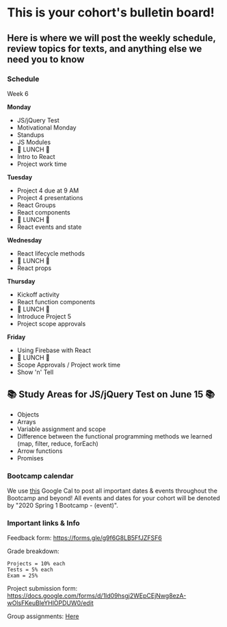 # This is your cohort's bulletin board! 
## Here is where we will post the weekly schedule, review topics for texts, and anything else we need you to know

### Schedule

Week 6	

**Monday**

* JS/jQuery Test
* Motivational Monday
* Standups
* JS Modules
* 🍴 LUNCH 🍴
* Intro to React
* Project work time


**Tuesday**

* Project 4 due at 9 AM
* Project 4 presentations
* React Groups
* React components
* 🍴 LUNCH 🍴
* React events and state


**Wednesday**

* React lifecycle methods
* 🍴 LUNCH 🍴
* React props


**Thursday**

* Kickoff activity
* React function components
* 🍴 LUNCH 🍴
* Introduce Project 5
* Project scope approvals


**Friday**

* Using Firebase with React
* 🍴 LUNCH 🍴
* Scope Approvals / Project work time
* Show 'n' Tell


## 📚 Study Areas for JS/jQuery Test on June 15 📚
* Objects
* Arrays
* Variable assignment and scope
* Difference between the functional programming methods we learned (map, filter, reduce, forEach)
* Arrow functions
* Promises






### Bootcamp calendar
We use [this](https://calendar.google.com/calendar/embed?src=hackeryou.com_ckj6930nr6kraakaisos09cccs%40group.calendar.google.com&ctz=America%2FToronto) Google Cal to post all important dates & events throughout the Bootcamp and beyond! All events and dates for your cohort will be denoted by "2020 Spring 1 Bootcamp - (event)".

### Important links & Info
Feedback form: https://forms.gle/g9f6G8LB5FfJZFSF6

Grade breakdown:
```
Projects = 10% each
Tests = 5% each
Exam = 25%
```

Project submission form: https://docs.google.com/forms/d/1ld09hsgj2WEpCEjNwg8ezA-wOlsFKeuBleYHlOPDUW0/edit

Group assignments: [Here](https://docs.google.com/spreadsheets/d/1sPMnnBRM9te3MwBmgv6CMVKqqIKlFYt7uSLhx_QAndA/edit#gid=1112317742)

